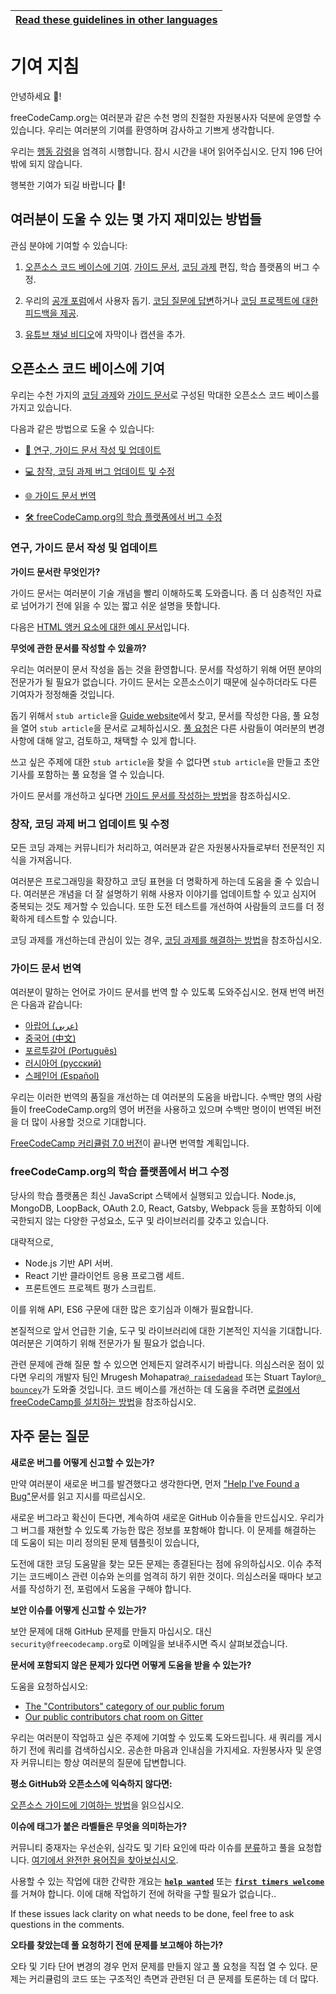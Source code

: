 <!-- do not translate this -->
| [Read these guidelines in other languages](/docs/i18n-languages) |
|-|
<!-- do not translate this -->

# 기여 지침

안녕하세요 👋!

freeCodeCamp.org는 여러분과 같은 수천 명의 친절한 자원봉사자 덕분에 운영할 수 있습니다. 우리는 여러분의 기여를 환영하며 감사하고 기쁘게 생각합니다.

우리는 [행동 강령](https://www.freecodecamp.org/code-of-conduct)을 엄격히 시행합니다. 잠시 시간을 내어 읽어주십시오. 단지 196 단어밖에 되지 않습니다.

행복한 기여가 되길 바랍니다 🎉!

## 여러분이 도울 수 있는 몇 가지 재미있는 방법들

관심 분야에 기여할 수 있습니다:

1. [오픈소스 코드 베이스에 기여](#contribute-to-this-open-source-codebase). [가이드 문서](https://guide.freecodecamp.org/), [코딩 과제](https://learn.freecodecamp.org/) 편집, 학습 플랫폼의 버그 수정.

2. 우리의 [공개 포럼](https://www.freecodecamp.org/forum/)에서 사용자 돕기. [코딩 질문에 답변](https://www.freecodecamp.org/forum/?max_posts=1)하거나 [코딩 프로젝트에 대한 피드백을 제공](https://www.freecodecamp.org/forum/c/project-feedback?max_posts=1).

3. [유튜브 채널 비디오](https://www.youtube.com/channel/UC8butISFwT-Wl7EV0hUK0BQ/videos)에 자막이나 캡션을 추가.

## 오픈소스 코드 베이스에 기여

우리는 수천 가지의 [코딩 과제](https://learn.freecodecamp.org)와 [가이드 문서](https://guide.freecodecamp.org)로 구성된 막대한 오픈소스 코드 베이스를 가지고 있습니다.

다음과 같은 방법으로 도울 수 있습니다:

- [📝 연구, 가이드 문서 작성 및 업데이트](#research-write-and-update-our-guide-articles)

- [💻 창작, 코딩 과제 버그 업데이트 및 수정](#create-update-and-fix-bugs-in-our-coding-challenges)

- [🌐 가이드 문서 번역](#translate-guide-articles)

- [🛠 freeCodeCamp.org의 학습 플랫폼에서 버그 수정](#help-us-fix-bugs-in-freecodecamporgs-learning-platform)

### 연구, 가이드 문서 작성 및 업데이트

**가이드 문서란 무엇인가?**

가이드 문서는 여러분이 기술 개념을 빨리 이해하도록 도와줍니다. 좀 더 심층적인 자료로 넘어가기 전에 읽을 수 있는 짧고 쉬운 설명을 뜻합니다.

다음은 [HTML 앵커 요소에 대한 예시 문서](https://github.com/freeCodeCamp/freeCodeCamp/blob/master/guide/english/html/elements/a-tag/index.md)입니다.

**무엇에 관한 문서를 작성할 수 있을까?**

우리는 여러분이 문서 작성을 돕는 것을 환영합니다. 문서를 작성하기 위해 어떤 분야의 전문가가 될 필요가 없습니다. 가이드 문서는 오픈소스이기 때문에 실수하더라도 다른 기여자가 정정해줄 것입니다.

돕기 위해서 `stub article`을 [Guide website](https://guide.freecodecamp.org)에서 찾고, 문서를 작성한 다음, 풀 요청을 열어 `stub article`을 문서로 교체하십시오. [풀 요청](https://help.github.com/articles/about-pull-requests/)은 다른 사람들이 여러분의 변경 사항에 대해 알고, 검토하고, 채택할 수 있게 합니다.

쓰고 싶은 주제에 대한 `stub article`을 찾을 수 없다면 `stub article`을 만들고 초안 기사를 포함하는 풀 요청을 열 수 있습니다.

가이드 문서를 개선하고 싶다면 [가이드 문서를 작성하는 방법](/docs/how-to-work-on-guide-articles.md)을 참조하십시오.

### 창작, 코딩 과제 버그 업데이트 및 수정

모든 코딩 과제는 커뮤니티가 처리하고, 여러분과 같은 자원봉사자들로부터 전문적인 지식을 가져옵니다.

여러분은 프로그래밍을 확장하고 코딩 표현을 더 명확하게 하는데 도움을 줄 수 있습니다. 여러분은 개념을 더 잘 설명하기 위해 사용자 이야기를 업데이트할 수 있고 심지어 중복되는 것도 제거할 수 있습니다. 또한 도전 테스트를 개선하여 사람들의 코드를 더 정확하게 테스트할 수 있습니다.

코딩 과제를 개선하는데 관심이 있는 경우, [코딩 과제를 해결하는 방법](/docs/how-to-work-on-coding-challenges.md)을 참조하십시오.

### 가이드 문서 번역

여러분이 말하는 언어로 가이드 문서를 번역 할 수 있도록 도와주십시오. 현재 번역 버전은 다음과 같습니다:

- [아랍어 (عربي)](https://github.com/freeCodeCamp/freeCodeCamp/tree/master/guide/arabic)
- [중국어 (中文)](https://github.com/freeCodeCamp/freeCodeCamp/tree/master/guide/chinese)
- [포르투갈어 (Português)](https://github.com/freeCodeCamp/freeCodeCamp/tree/master/guide/portuguese)
- [러시아어 (русский)](https://github.com/freeCodeCamp/freeCodeCamp/tree/master/guide/russian)
- [스페인어 (Español)](https://github.com/freeCodeCamp/freeCodeCamp/tree/master/guide/spanish)

우리는 이러한 번역의 품질을 개선하는 데 여러분의 도움을 바랍니다. 수백만 명의 사람들이 freeCodeCamp.org의 영어 버전을 사용하고 있으며 수백만 명이이 번역된 버전을 더 많이 사용할 것으로 기대합니다.

[FreeCodeCamp 커리큘럼 7.0 버전](https://www.freecodecamp.org/forum/t/help-us-build-version-7-0-of-the-freecodecamp-curriculum/263546)이 끝나면 번역할 계획입니다.

### freeCodeCamp.org의 학습 플랫폼에서 버그 수정

당사의 학습 플랫폼은 최신 JavaScript 스택에서 실행되고 있습니다. Node.js, MongoDB, LoopBack, OAuth 2.0, React, Gatsby, Webpack 등을 포함하되 이에 국한되지 않는 다양한 구성요소, 도구 및 라이브러리를 갖추고 있습니다.

대략적으로,

- Node.js 기반 API 서버.
- React 기반 클라이언트 응용 프로그램 세트.
- 프론트엔드 프로젝트 평가 스크립트.

이를 위해 API, ES6 구문에 대한 많은 호기심과 이해가 필요합니다.

본질적으로 앞서 언급한 기술, 도구 및 라이브러리에 대한 기본적인 지식을 기대합니다. 여러분은 기여하기 위해 전문가가 될 필요가 없습니다.

관련 문제에 관해 질문 할 수 있으면 언제든지 알려주시기 바랍니다. 의심스러운 점이 있다면 우리의 개발자 팀인 Mrugesh Mohapatra[`@ raisedadead`](https://github.com/raisedadead) 또는 Stuart Taylor[`@ bouncey`](https://github.com/bouncey)가 도와줄 것입니다.
코드 베이스를 개선하는 데 도움을 주려면 [로컬에서 freeCodeCamp를 설치하는 방법](/docs/how-to-setup-freecodecamp-locally.md)을 참조하십시오.

## 자주 묻는 질문

**새로운 버그를 어떻게 신고할 수 있는가?**

만약 여러분이 새로운 버그를 발견했다고 생각한다면, 먼저 ["Help I've Found a Bug"](https://forum.freecodecamp.org/t/how-to-report-a-bug/19543)문서를 읽고 지시를 따르십시오.

새로운 버그라고 확신이 든다면, 계속하여 새로운 GitHub 이슈들을 만드십시오. 우리가 그 버그를 재현할 수 있도록 가능한 많은 정보를 포함해야 합니다. 이 문제를 해결하는 데 도움이 되는 미리 정의된 문제 템플릿이 있습니다,

도전에 대한 코딩 도움말을 찾는 모든 문제는 종결된다는 점에 유의하십시오. 이슈 추적기는 코드베이스 관련 이슈와 논의를 엄격히 하기 위한 것이다. 의심스러울 때마다 보고서를 작성하기 전, 포럼에서 도움을 구해야 합니다.

**보안 이슈를 어떻게 신고할 수 있는가?**

보안 문제에 대해 GitHub 문제를 만들지 마십시오. 대신 `security@freecodecamp.org`로 이메일을 보내주시면 즉시 살펴보겠습니다.

**문서에 포함되지 않은 문제가 있다면 어떻게 도움을 받을 수 있는가?**

도움을 요청하십시오:

- [The "Contributors" category of our public forum](https://www.freecodecamp.org/forum/c/contributors)
- [Our public contributors chat room on Gitter](https://gitter.im/FreeCodeCamp/Contributors)

우리는 여러분이 작업하고 싶은 주제에 기여할 수 있도록 도와드립니다. 새 쿼리를 게시하기 전에 쿼리를 검색하십시오. 공손한 마음과 인내심을 가지세요. 자원봉사자 및 운영자 커뮤니티는 항상 여러분의 질문에 답변합니다.

**평소 GitHub와 오픈소스에 익숙하지 않다면:**

[오픈소스 가이드에 기여하는 방법](https://github.com/freeCodeCamp/how-to-contribute-to-open-source)을 읽으십시오.

**이슈에 태그가 붙은 라벨들은 무엇을 의미하는가?**

커뮤니티 중재자는 우선순위, 심각도 및 기타 요인에 따라 이슈를 [분류](https://en.wikipedia.org/wiki/Software_bug#Bug_management)하고 풀을 요청합니다. [여기에서 완전한 용어집을 찾아보십시오](https://github.com/freecodecamp/freecodecamp/labels).

사용할 수 있는 작업에 대한 간략한 개요는 [**`help wanted`**](https://github.com/freeCodeCamp/freeCodeCamp/issues?q=is%3Aopen+is%3Aissue+label%3A%22help+wanted%22) 또는 [**`first timers welcome`**](https://github.com/freeCodeCamp/freeCodeCamp/issues?q=is%3Aopen+is%3Aissue+label%3A%22first+timers+welcome%22)를 거쳐야 합니다. 이에 대해 작업하기 전에 허락을 구할 필요가 없습니다..

If these issues lack clarity on what needs to be done, feel free to ask questions in the comments.

**오타를 찾았는데 풀 요청하기 전에 문제를 보고해야 하는가?**

오타 및 기타 단어 변경의 경우 먼저 문제를 만들지 않고 풀 요청을 직접 열 수 있다. 문제는 커리큘럼의 코드 또는 구조적인 측면과 관련된 더 큰 문제를 토론하는 데 더 많다.
